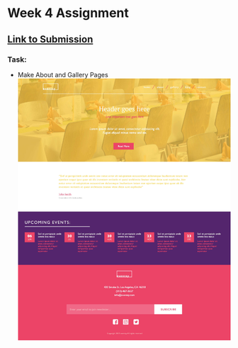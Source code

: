 # Week 4 Assignment
## [Link to Submission](https://in-info-web4.luddy.indianapolis.iu.edu/~vanrobbi/homework4/)
### Task:
- Make About and Gallery Pages
  ![alt text](/Module2/homework2/res/Home.jpg)
  
